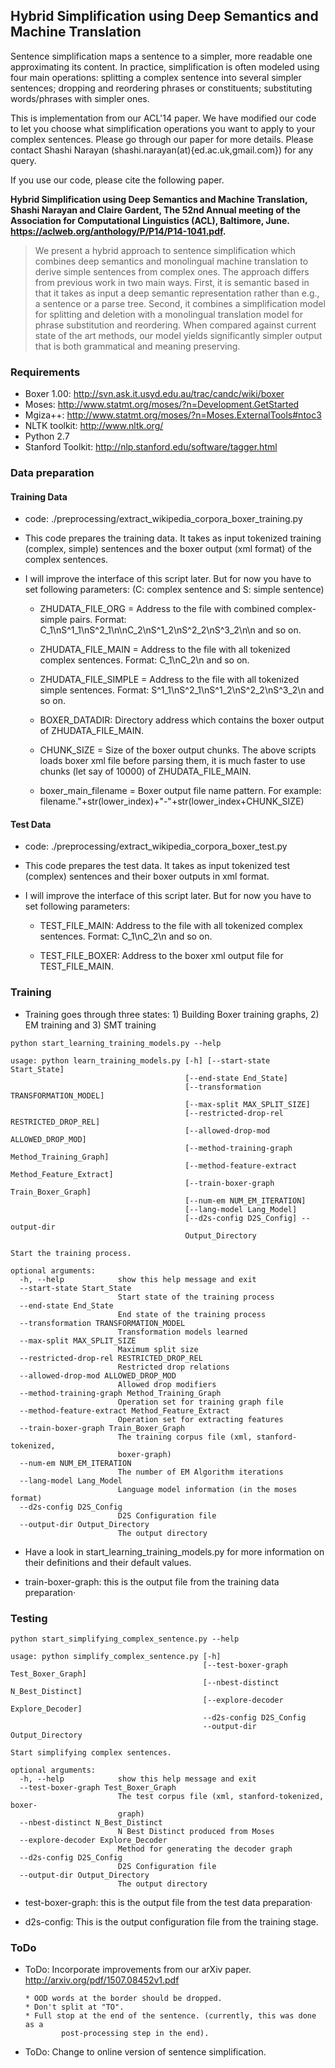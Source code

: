 ## Hybrid Simplification using Deep Semantics and Machine Translation

Sentence simplification maps a sentence to a simpler, more readable
one approximating its content. In practice, simplification is often
modeled using four main operations: splitting a complex sentence into
several simpler sentences; dropping and reordering phrases or
constituents; substituting words/phrases with simpler ones.

This is implementation from our ACL'14 paper. We have modified our
code to let you choose what simplification operations you want to
apply to your complex sentences. Please go through our paper for more
details. Please contact Shashi Narayan
(shashi.narayan(at){ed.ac.uk,gmail.com}) for any query.

If you use our code, please cite the following paper. 

**Hybrid Simplification using Deep Semantics and Machine Translation,
  Shashi Narayan and Claire Gardent, The 52nd Annual meeting of the
  Association for Computational Linguistics (ACL), Baltimore,
  June. https://aclweb.org/anthology/P/P14/P14-1041.pdf.**

> We present a hybrid approach to sentence simplification which
> combines deep semantics and monolingual machine translation to
> derive simple sentences from complex ones. The approach differs from
> previous work in two main ways. First, it is semantic based in that
> it takes as input a deep semantic representation rather than e.g., a
> sentence or a parse tree. Second, it combines a simplification model
> for splitting and deletion with a monolingual translation model for
> phrase substitution and reordering. When compared against current
> state of the art methods, our model yields significantly simpler
> output that is both grammatical and meaning preserving.

### Requirements

* Boxer 1.00:  http://svn.ask.it.usyd.edu.au/trac/candc/wiki/boxer
* Moses: http://www.statmt.org/moses/?n=Development.GetStarted
* Mgiza++:  http://www.statmt.org/moses/?n=Moses.ExternalTools#ntoc3
* NLTK toolkit: http://www.nltk.org/
* Python 2.7
* Stanford Toolkit: http://nlp.stanford.edu/software/tagger.html

### Data preparation


#### Training Data 

* code: ./preprocessing/extract_wikipedia_corpora_boxer_training.py

* This code prepares the training data. It takes as input tokenized
  training (complex, simple) sentences and the boxer output (xml
  format) of the complex sentences.

* I will improve the interface of this script later. But for now you
  have to set following parameters: (C: complex sentence and S: simple
  sentence)

  * ZHUDATA_FILE_ORG = Address to the file with combined
  complex-simple pairs. Format:
  C_1\nS^1_1\nS^2_1\n\nC_2\nS^1_2\nS^2_2\nS^3_2\n\n and so on.

  * ZHUDATA_FILE_MAIN = Address to the file with all tokenized complex
   sentences. Format: C_1\nC_2\n and so on.

   * ZHUDATA_FILE_SIMPLE = Address to the file with all tokenized
   simple sentences. Format: S^1_1\nS^2_1\nS^1_2\nS^2_2\nS^3_2\n and
   so on.

   * BOXER_DATADIR: Directory address which contains the boxer output
   of ZHUDATA_FILE_MAIN.

   * CHUNK_SIZE = Size of the boxer output chunks. The above scripts
   loads boxer xml file before parsing them, it is much faster to use
   chunks (let say of 10000) of ZHUDATA_FILE_MAIN.

   * boxer_main_filename = Boxer output file name pattern. For
   example:
   filename."+str(lower_index)+"-"+str(lower_index+CHUNK_SIZE)
        
#### Test Data
    
* code: ./preprocessing/extract_wikipedia_corpora_boxer_test.py

* This code prepares the test data. It takes as input tokenized test
  (complex) sentences and their boxer outputs in xml format.

* I will improve the interface of this script later. But for now you
  have to set following parameters: 

  * TEST_FILE_MAIN: Address to the file with all tokenized complex
   sentences. Format: C_1\nC_2\n and so on.

  * TEST_FILE_BOXER: Address to the boxer xml output file for
   TEST_FILE_MAIN.

### Training

* Training goes through three states: 1) Building Boxer training
  graphs, 2) EM training and 3) SMT training

```
python start_learning_training_models.py --help
 
usage: python learn_training_models.py [-h] [--start-state Start_State]
                                       [--end-state End_State]
                                       [--transformation TRANSFORMATION_MODEL]
                                       [--max-split MAX_SPLIT_SIZE]
                                       [--restricted-drop-rel RESTRICTED_DROP_REL]
                                       [--allowed-drop-mod ALLOWED_DROP_MOD]
                                       [--method-training-graph Method_Training_Graph]
                                       [--method-feature-extract Method_Feature_Extract]
                                       [--train-boxer-graph Train_Boxer_Graph]
                                       [--num-em NUM_EM_ITERATION]
                                       [--lang-model Lang_Model]
                                       [--d2s-config D2S_Config] --output-dir
                                       Output_Directory

Start the training process.

optional arguments:
  -h, --help            show this help message and exit
  --start-state Start_State
                        Start state of the training process
  --end-state End_State
                        End state of the training process
  --transformation TRANSFORMATION_MODEL
                        Transformation models learned
  --max-split MAX_SPLIT_SIZE
                        Maximum split size
  --restricted-drop-rel RESTRICTED_DROP_REL
                        Restricted drop relations
  --allowed-drop-mod ALLOWED_DROP_MOD
                        Allowed drop modifiers
  --method-training-graph Method_Training_Graph
                        Operation set for training graph file
  --method-feature-extract Method_Feature_Extract
                        Operation set for extracting features
  --train-boxer-graph Train_Boxer_Graph
                        The training corpus file (xml, stanford-tokenized,
                        boxer-graph)
  --num-em NUM_EM_ITERATION
                        The number of EM Algorithm iterations
  --lang-model Lang_Model
                        Language model information (in the moses format)
  --d2s-config D2S_Config
                        D2S Configuration file
  --output-dir Output_Directory
                        The output directory
```

* Have a look in start_learning_training_models.py for more
information on their definitions and their default values.

* train-boxer-graph: this is the output file from the training data
  preparation·

### Testing

```
python start_simplifying_complex_sentence.py --help

usage: python simplify_complex_sentence.py [-h]
                                           [--test-boxer-graph Test_Boxer_Graph]
                                           [--nbest-distinct N_Best_Distinct]
                                           [--explore-decoder Explore_Decoder]
                                           --d2s-config D2S_Config
                                           --output-dir Output_Directory

Start simplifying complex sentences.

optional arguments:
  -h, --help            show this help message and exit
  --test-boxer-graph Test_Boxer_Graph
                        The test corpus file (xml, stanford-tokenized, boxer-
                        graph)
  --nbest-distinct N_Best_Distinct
                        N Best Distinct produced from Moses
  --explore-decoder Explore_Decoder
                        Method for generating the decoder graph
  --d2s-config D2S_Config
                        D2S Configuration file
  --output-dir Output_Directory
                        The output directory
```

* test-boxer-graph: this is the output file from the test data
  preparation·

* d2s-config: This is the output configuration file from the training
  stage.

### ToDo

* ToDo: Incorporate improvements from our arXiv
 paper. http://arxiv.org/pdf/1507.08452v1.pdf

      * OOD words at the border should be dropped.
      * Don't split at "TO".
      * Full stop at the end of the sentence. (currently, this was done as a
              post-processing step in the end).
       
* ToDo: Change to online version of sentence simplification.

